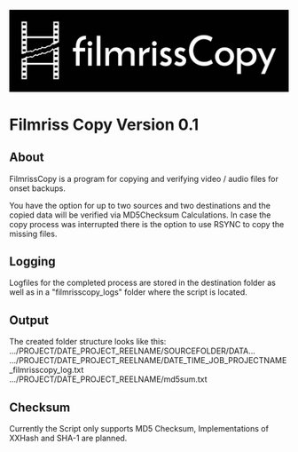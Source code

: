 ![FilmrissCopy_Banner](FilmrissCopy_Banner.jpg)

# Filmriss Copy Version 0.1

## About
FilmrissCopy is a program for copying and verifying video / audio files for onset backups.

You have the option for up to two sources and two destinations and the copied data will be verified via MD5Checksum Calculations. In case the copy process was interrupted there is the option to use RSYNC to copy the missing files.

## Logging
Logfiles for the completed process are stored in the destination folder as well as in a "filmrisscopy_logs" folder where the script is located.

## Output
The created folder structure looks like this:  
.../PROJECT/DATE_PROJECT_REELNAME/SOURCEFOLDER/DATA...<br/>
.../PROJECT/DATE_PROJECT_REELNAME/DATE_TIME_JOB_PROJECTNAME_filmrisscopy_log.txt<br/>
.../PROJECT/DATE_PROJECT_REELNAME/md5sum.txt<br/>

## Checksum
Currently the Script only supports MD5 Checksum, Implementations of XXHash and SHA-1 are planned.
